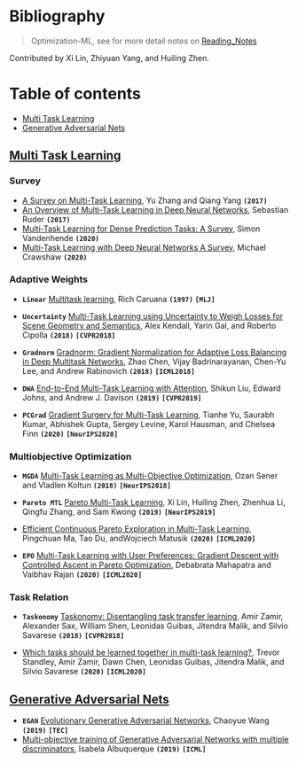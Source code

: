 # Bibliography

> Optimization-ML, see for more detail notes on [Reading_Notes](./Reading_Notes.md)

Contributed by Xi Lin, Zhiyuan Yang, and Huiling Zhen.


# Table of contents

- [Multi Task Learning](#Multi-Task-Learning)
- [Generative Adversarial Nets](#Generative-Adversarial-Nets)





## [Multi Task Learning](#Table-of-contents)

### Survey

- [A Survey on Multi-Task Learning](https://arxiv.org/abs/1707.08114), Yu Zhang and Qiang Yang **`(2017)`**
- [An Overview of Multi-Task Learning in Deep Neural Networks](https://arxiv.org/abs/1706.05098), Sebastian Ruder **`(2017)`**
- [Multi-Task Learning for Dense Prediction Tasks: A Survey](https://arxiv.org/abs/2004.13379v2), Simon Vandenhende **`(2020)`**
- [Multi-Task Learning with Deep Neural Networks A Survey](https://arxiv.org/abs/2009.09796), Michael Crawshaw **`(2020)`**

### Adaptive Weights
- **`Linear`** [Multitask learning](https://people.eecs.berkeley.edu/~russell/classes/cs294/f05/papers/caruana-1997.pdf), Rich Caruana **`(1997)`** **`[MLJ]`**

- **`Uncertainty`** [Multi-Task Learning using Uncertainty to Weigh Losses for Scene Geometry and Semantics](https://openaccess.thecvf.com/content_cvpr_2018/papers/Kendall_Multi-Task_Learning_Using_CVPR_2018_paper.pdf), Alex Kendall, Yarin Gal, and Roberto Cipolla **`(2018)`** **`[CVPR2018]`**

- **`Gradnorm`** [Gradnorm: Gradient Normalization for Adaptive Loss Balancing in Deep Multitask Networks](http://proceedings.mlr.press/v80/chen18a/chen18a.pdf), Zhao Chen, Vijay Badrinarayanan, Chen-Yu Lee, and Andrew Rabinovich **`(2018)`** **`[ICML2018]`**

- **`DWA`** [End-to-End Multi-Task Learning with Attention](https://openaccess.thecvf.com/content_CVPR_2019/papers/Liu_End-To-End_Multi-Task_Learning_With_Attention_CVPR_2019_paper.pdf), Shikun Liu, Edward Johns, and Andrew J. Davison **`(2019)`** **`[CVPR2019]`**

- **`PCGrad`** [Gradient Surgery for Multi-Task Learning](https://arxiv.org/abs/2001.06782), Tianhe Yu, Saurabh Kumar, Abhishek Gupta, Sergey Levine, Karol Hausman, and Chelsea Finn **`(2020)`** **`[NeurIPS2020]`**


### Multiobjective Optimization
- **`MGDA`** [Multi-Task Learning as Multi-Objective Optimization](https://arxiv.org/abs/1810.04650), Ozan Sener and Vladlen Koltun **`(2018)`** **`[NeurIPS2018]`**

- **`Pareto MTL`** [Pareto Multi-Task Learning](https://arxiv.org/abs/1912.12854), Xi Lin, Huiling Zhen, Zhenhua Li, Qingfu Zhang, and Sam Kwong **`(2019)`** **`[NeurIPS2019]`**

- [Efficient Continuous Pareto Exploration in Multi-Task Learning](https://arxiv.org/abs/2006.16434), Pingchuan Ma, Tao Du, andWojciech Matusik **`(2020)`** **`[ICML2020]`**

- **`EPO`** [Multi-Task Learning with User Preferences: Gradient Descent with Controlled Ascent in Pareto Optimization](https://proceedings.icml.cc/static/paper_files/icml/2020/3635-Paper.pdf), Debabrata Mahapatra and Vaibhav Rajan **`(2020)`** **`[ICML2020]`**


### Task Relation
- **`Taskonomy`** [Taskonomy: Disentangling task transfer learning](https://arxiv.org/abs/1804.08328), Amir Zamir, Alexander Sax, William Shen, Leonidas Guibas, Jitendra Malik, and Silvio Savarese **`(2018)`** **`[CVPR2018]`**

- [Which tasks should be learned together in multi-task learning?](https://arxiv.org/abs/1905.07553), Trevor Standley, Amir Zamir, Dawn Chen, Leonidas Guibas, Jitendra Malik, and Silvio Savarese **`(2020)`** **`[ICML2020]`**


## [Generative Adversarial Nets](#Table-of-contents)
- **`EGAN`** [Evolutionary Generative Adversarial Networks](https://arxiv.org/abs/1803.00657), Chaoyue Wang **`(2019)`** **`[TEC]`**
- [Multi-objective training of Generative Adversarial Networks with multiple discriminators](https://arxiv.org/abs/1901.08680), Isabela Albuquerque **`(2019)`** **`[ICML]`**
